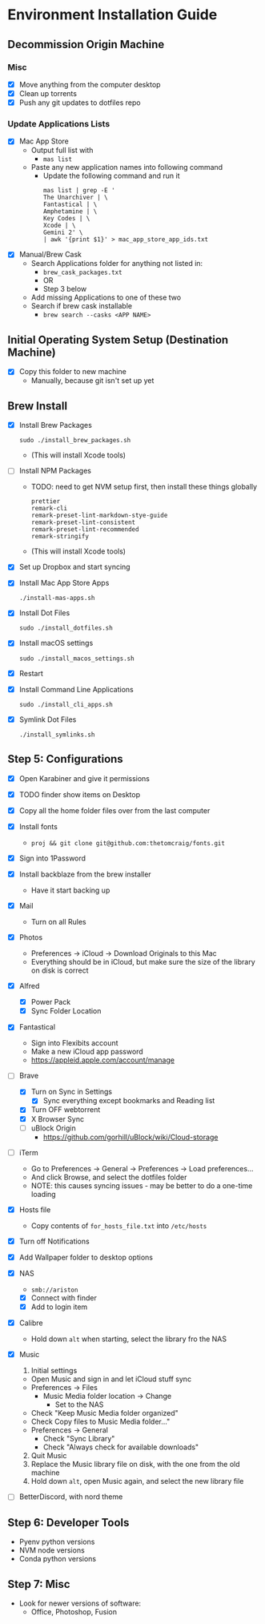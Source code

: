 # Environment Installation Guide

## Decommission Origin Machine

### Misc
- [X] Move anything from the computer desktop
- [X] Clean up torrents
- [X] Push any git updates to dotfiles repo

### Update Applications Lists
- [X] Mac App Store
  - Output full list with
    - `mas list`
  - Paste any new application names into following command
    - Update the following command and run it
      ```
      mas list | grep -E '
      The Unarchiver | \
      Fantastical | \
      Amphetamine | \
      Key Codes | \
      Xcode | \
      Gemini 2' \
      | awk '{print $1}' > mac_app_store_app_ids.txt
      ```
- [X] Manual/Brew Cask
  - Search Applications folder for anything not listed in:
    - `brew_cask_packages.txt`
    - OR
    - Step 3 below
  - Add missing Applications to one of these two
  - Search if brew cask installable
    - `brew search --casks <APP NAME>`

## Initial Operating System Setup (Destination Machine)
- [X] Copy this folder to new machine
  - Manually, because git isn't set up yet

## Brew Install
- [X] Install Brew Packages
  ```
  sudo ./install_brew_packages.sh
  ```
  - (This will install Xcode tools)
- [ ] Install NPM Packages
  - TODO: need to get NVM setup first, then install these things globally
    ```
    prettier
    remark-cli
    remark-preset-lint-markdown-stye-guide
    remark-preset-lint-consistent
    remark-preset-lint-recommended
    remark-stringify
    ```
  - (This will install Xcode tools)
- [X] Set up Dropbox and start syncing
- [X] Install Mac App Store Apps
  ```
  ./install-mas-apps.sh
  ```
- [X] Install Dot Files
  ```
  sudo ./install_dotfiles.sh
  ```

- [x] Install macOS settings
  ```
  sudo ./install_macos_settings.sh
  ```

- [x] Restart
  
- [x] Install Command Line Applications
  
  ```
  sudo ./install_cli_apps.sh
  ```
  
- [x] Symlink Dot Files

  ```
  ./install_symlinks.sh
  ```

## Step 5: Configurations

- [x] Open Karabiner and give it permissions
- [x] TODO finder show items on Desktop 
- [x] Copy all the home folder files over from the last computer
- [x] Install fonts
  - `proj && git clone git@github.com:thetomcraig/fonts.git`
- [x] Sign into 1Password
- [x] Install backblaze from the brew installer
  - Have it start backing up

- [x] Mail
  - Turn on all Rules

- [x] Photos
  - Preferences -> iCloud -> Download Originals to this Mac
  - Everything should be in iCloud, but make sure the size of the library on disk is correct

- [x] Alfred
  - [x] Power Pack
  - [x] Sync Folder Location

- [x] Fantastical
  - Sign into Flexibits account
  - Make a new iCloud app password
  - https://appleid.apple.com/account/manage

- [ ] Brave
  - [x] Turn on Sync in Settings
    - [x] Sync everything except bookmarks and Reading list
  - [x] Turn OFF webtorrent
  - [x] X Browser Sync
  - [ ] uBlock Origin 
    - https://github.com/gorhill/uBlock/wiki/Cloud-storage

- [ ] iTerm
  - Go to Preferences -> General -> Preferences -> Load preferences...
  - And click Browse, and select the dotfiles folder
  - NOTE: this causes syncing issues - may be better to do a one-time loading

- [x] Hosts file

  - Copy contents of `for_hosts_file.txt` into `/etc/hosts`

- [x] Turn off Notifications 

- [x] Add Wallpaper folder to desktop options

- [x] NAS
  - `smb://ariston`
  - [x] Connect with finder
  - [x] Add to login item

- [x] Calibre
  - Hold down `alt` when starting, select the library fro the NAS

- [x] Music
  1. Initial settings
    - Open Music and sign in and let iCloud stuff sync
    - Preferences -> Files 
      - Music Media folder location -> Change
        - Set to the NAS
    - Check "Keep Music Media folder organized"
    - Check Copy files to Music Media folder..."
    - Preferences -> General
      - Check "Sync Library"
      - Check "Always check for available downloads"
  2. Quit Music
  3. Replace the Music library file on disk, with the one from the old machine
  4. Hold down `alt`, open Music again, and select the new library file

- [ ] BetterDiscord, with nord theme

## Step 6: Developer Tools
- Pyenv python versions
- NVM node versions
- Conda python versions

## Step 7: Misc
- Look for newer versions of software:
  - Office, Photoshop, Fusion
